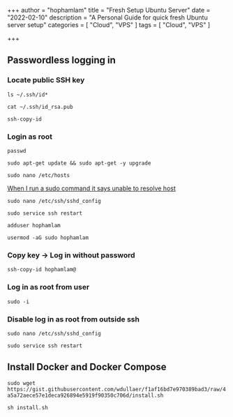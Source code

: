 +++
author = "hophamlam"
title = "Fresh Setup Ubuntu Server"
date = "2022-02-10"
description = "A Personal Guide for quick fresh Ubuntu server setup"
categories = [
    "Cloud", "VPS"
]
tags = [
    "Cloud", "VPS"
]

+++

## Passwordless logging in

### Locate public SSH key

`ls ~/.ssh/id*`

`cat ~/.ssh/id_rsa.pub`

`ssh-copy-id`

### Login as root

`passwd` 

`sudo apt-get update && sudo apt-get -y upgrade`

`sudo nano /etc/hosts`

[When I run a sudo command it says unable to resolve host](https://askubuntu.com/questions/811098/when-i-run-a-sudo-command-it-says-unable-to-resolve-host)

`sudo nano /etc/ssh/sshd_config`

`sudo service ssh restart`

`adduser hophamlam`

`usermod -aG sudo hophamlam`

### Copy key -> Log in without password

`ssh-copy-id hophamlam@`

### Log in as root from user

`sudo -i`

### Disable log in as root from outside ssh

`sudo nano /etc/ssh/sshd_config`

`sudo service ssh restart`

## Install Docker and Docker Compose

`sudo wget https://gist.githubusercontent.com/wdullaer/f1af16bd7e970389bad3/raw/4a5a72aece57e1deca926894e5919f90350c706d/install.sh`

`sh install.sh`
